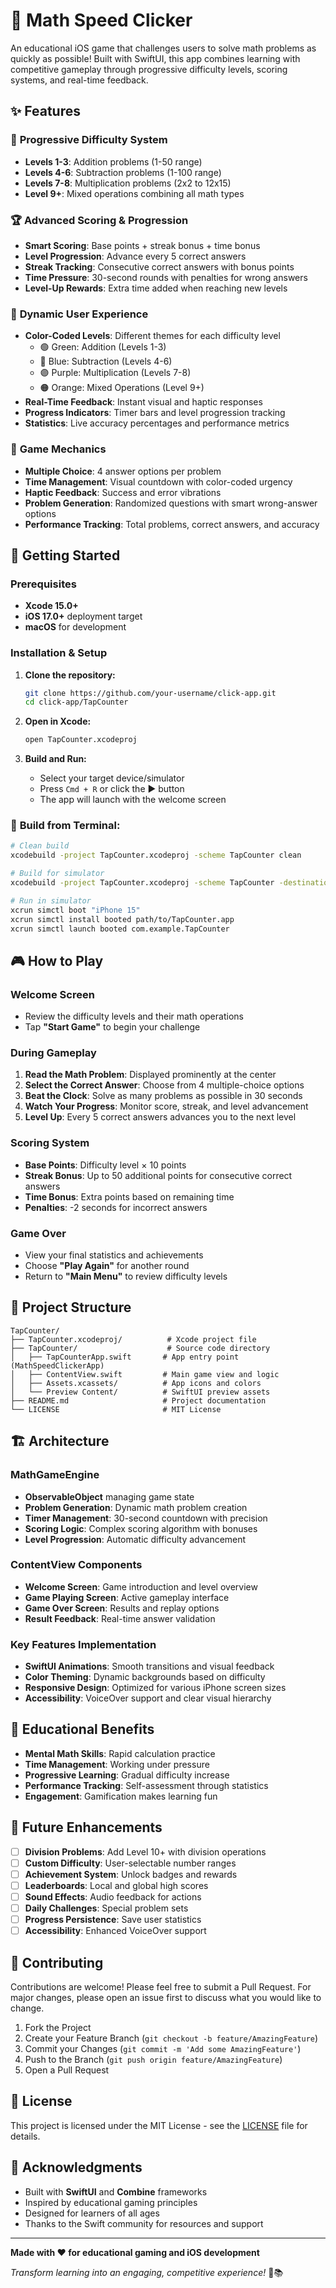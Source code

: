 # 🔢 Math Speed Clicker

An educational iOS game that challenges users to solve math problems as quickly as possible! Built with SwiftUI, this app combines learning with competitive gameplay through progressive difficulty levels, scoring systems, and real-time feedback.

## ✨ Features

### 🎯 **Progressive Difficulty System**
- **Levels 1-3**: Addition problems (1-50 range)
- **Levels 4-6**: Subtraction problems (1-100 range)  
- **Levels 7-8**: Multiplication problems (2x2 to 12x15)
- **Level 9+**: Mixed operations combining all math types

### 🏆 **Advanced Scoring & Progression**
- **Smart Scoring**: Base points + streak bonus + time bonus
- **Level Progression**: Advance every 5 correct answers
- **Streak Tracking**: Consecutive correct answers with bonus points
- **Time Pressure**: 30-second rounds with penalties for wrong answers
- **Level-Up Rewards**: Extra time added when reaching new levels

### 🎨 **Dynamic User Experience**
- **Color-Coded Levels**: Different themes for each difficulty level
  - 🟢 Green: Addition (Levels 1-3)
  - 🔵 Blue: Subtraction (Levels 4-6)  
  - 🟣 Purple: Multiplication (Levels 7-8)
  - 🟠 Orange: Mixed Operations (Level 9+)
- **Real-Time Feedback**: Instant visual and haptic responses
- **Progress Indicators**: Timer bars and level progression tracking
- **Statistics**: Live accuracy percentages and performance metrics

### 📱 **Game Mechanics**
- **Multiple Choice**: 4 answer options per problem
- **Time Management**: Visual countdown with color-coded urgency
- **Haptic Feedback**: Success and error vibrations
- **Problem Generation**: Randomized questions with smart wrong-answer options
- **Performance Tracking**: Total problems, correct answers, and accuracy

## 🚀 Getting Started

### Prerequisites
- **Xcode 15.0+**
- **iOS 17.0+** deployment target
- **macOS** for development

### Installation & Setup

1. **Clone the repository:**
   ```bash
   git clone https://github.com/your-username/click-app.git
   cd click-app/TapCounter
   ```

2. **Open in Xcode:**
   ```bash
   open TapCounter.xcodeproj
   ```

3. **Build and Run:**
   - Select your target device/simulator
   - Press `Cmd + R` or click the ▶️ button
   - The app will launch with the welcome screen

### 🔧 **Build from Terminal:**
```bash
# Clean build
xcodebuild -project TapCounter.xcodeproj -scheme TapCounter clean

# Build for simulator
xcodebuild -project TapCounter.xcodeproj -scheme TapCounter -destination 'platform=iOS Simulator,name=iPhone 15,OS=latest' build

# Run in simulator
xcrun simctl boot "iPhone 15"
xcrun simctl install booted path/to/TapCounter.app
xcrun simctl launch booted com.example.TapCounter
```

## 🎮 How to Play

### **Welcome Screen**
- Review the difficulty levels and their math operations
- Tap **"Start Game"** to begin your challenge

### **During Gameplay**
1. **Read the Math Problem**: Displayed prominently at the center
2. **Select the Correct Answer**: Choose from 4 multiple-choice options
3. **Beat the Clock**: Solve as many problems as possible in 30 seconds
4. **Watch Your Progress**: Monitor score, streak, and level advancement
5. **Level Up**: Every 5 correct answers advances you to the next level

### **Scoring System**
- **Base Points**: Difficulty level × 10 points
- **Streak Bonus**: Up to 50 additional points for consecutive correct answers
- **Time Bonus**: Extra points based on remaining time
- **Penalties**: -2 seconds for incorrect answers

### **Game Over**
- View your final statistics and achievements
- Choose **"Play Again"** for another round
- Return to **"Main Menu"** to review difficulty levels

## 📁 Project Structure

```
TapCounter/
├── TapCounter.xcodeproj/          # Xcode project file
├── TapCounter/                    # Source code directory
│   ├── TapCounterApp.swift       # App entry point (MathSpeedClickerApp)
│   ├── ContentView.swift         # Main game view and logic
│   ├── Assets.xcassets/          # App icons and colors
│   └── Preview Content/          # SwiftUI preview assets
├── README.md                     # Project documentation
└── LICENSE                       # MIT License
```

## 🏗️ Architecture

### **MathGameEngine**
- **ObservableObject** managing game state
- **Problem Generation**: Dynamic math problem creation
- **Timer Management**: 30-second countdown with precision
- **Scoring Logic**: Complex scoring algorithm with bonuses
- **Level Progression**: Automatic difficulty advancement

### **ContentView Components**
- **Welcome Screen**: Game introduction and level overview
- **Game Playing Screen**: Active gameplay interface
- **Game Over Screen**: Results and replay options
- **Result Feedback**: Real-time answer validation

### **Key Features Implementation**
- **SwiftUI Animations**: Smooth transitions and visual feedback
- **Color Theming**: Dynamic backgrounds based on difficulty
- **Responsive Design**: Optimized for various iPhone screen sizes
- **Accessibility**: VoiceOver support and clear visual hierarchy

## 🎯 Educational Benefits

- **Mental Math Skills**: Rapid calculation practice
- **Time Management**: Working under pressure
- **Progressive Learning**: Gradual difficulty increase
- **Performance Tracking**: Self-assessment through statistics
- **Engagement**: Gamification makes learning fun

## 🔮 Future Enhancements

- [ ] **Division Problems**: Add Level 10+ with division operations
- [ ] **Custom Difficulty**: User-selectable number ranges
- [ ] **Achievement System**: Unlock badges and rewards
- [ ] **Leaderboards**: Local and global high scores
- [ ] **Sound Effects**: Audio feedback for actions
- [ ] **Daily Challenges**: Special problem sets
- [ ] **Progress Persistence**: Save user statistics
- [ ] **Accessibility**: Enhanced VoiceOver support

## 🤝 Contributing

Contributions are welcome! Please feel free to submit a Pull Request. For major changes, please open an issue first to discuss what you would like to change.

1. Fork the Project
2. Create your Feature Branch (`git checkout -b feature/AmazingFeature`)
3. Commit your Changes (`git commit -m 'Add some AmazingFeature'`)
4. Push to the Branch (`git push origin feature/AmazingFeature`)
5. Open a Pull Request

## 📄 License

This project is licensed under the MIT License - see the [LICENSE](LICENSE) file for details.

## 🙏 Acknowledgments

- Built with **SwiftUI** and **Combine** frameworks
- Inspired by educational gaming principles
- Designed for learners of all ages
- Thanks to the Swift community for resources and support

---

**Made with ❤️ for educational gaming and iOS development**

*Transform learning into an engaging, competitive experience!* 🚀📚 